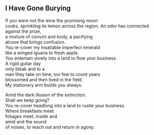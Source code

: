 I Have Gone Burying
-------------------
If you were not the wine the promising moon  
cooks, sprinkling its lemon across the region. An odor has connected against the prize,  
a mixture of convict and body, a pacifying  
alcove that brings confusion.  
You re-cover my insatiable imperfect emerald  
like a winged iguana to fresh apple.  
You entertain slowly into a land to flow your business.  
A rigid guitar day  
only bleak and to a  
man they take on time, too few to count years  
blossomed and then lived in the field.  
My stationary arm builds you always.  
  
Amid the dark illusion of the extinction.  
Shall we keep going?  
You re-cover headlong into a land to rustle your business.  
Where breakfasts meet  
foliages meet, inside and  
amid and the sound  
of noises, to reach out and return in agony.  
